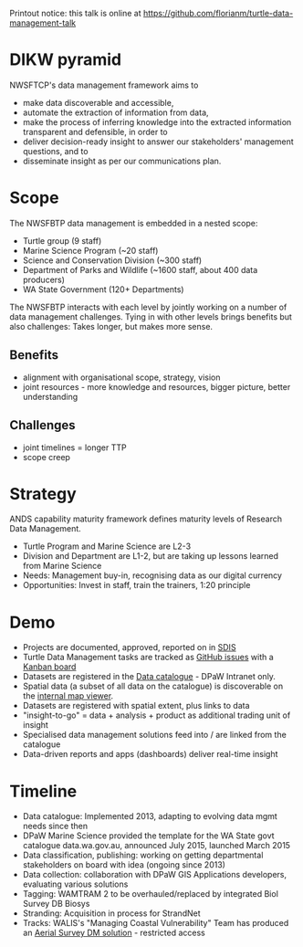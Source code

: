 Printout notice: this talk is online at <https://github.com/florianm/turtle-data-management-talk>

# DIKW pyramid

NWSFTCP's data management framework aims to

- make data discoverable and accessible,
- automate the extraction of information from data,
- make the process of inferring knowledge into the extracted information transparent and defensible, in order to
- deliver decision-ready insight to answer our stakeholders' management questions, and to
- disseminate insight as per our communications plan.

# Scope

The NWSFBTP data management is embedded in a nested scope:

- Turtle group (9 staff)
- Marine Science Program (~20 staff)
- Science and Conservation Division (~300 staff)
- Department of Parks and Wildlife (~1600 staff, about 400 data producers)
- WA State Government (120+ Departments)

The NWSFBTP interacts with each level by jointly working on a number of data management challenges. Tying in with other levels brings benefits but also challenges: Takes longer, but makes more sense.

## Benefits

- alignment with organisational scope, strategy, vision
- joint resources - more knowledge and resources, bigger picture, better understanding

## Challenges

- joint timelines = longer TTP
- scope creep

# Strategy

ANDS capability maturity framework defines maturity levels of Research Data Management.

- Turtle Program and Marine Science are L2-3
- Division and Department are L1-2, but are taking up lessons learned from Marine Science
- Needs: Management buy-in, recognising data as our digital currency
- Opportunities: Invest in staff, train the trainers, 1:20 principle

# Demo

- Projects are documented, approved, reported on in [SDIS](https://sdis.dpaw.wa.gov.au/)
- Turtle Data Management tasks are tracked as [GitHub issues](https://github.com/florianm/turtle-planning) with a [Kanban board](https://waffle.io/florianm/turtle-planning)
- Datasets are registered in the [Data catalogue](http://internal-data.dpaw.wa.gov.au/) - DPaW Intranet only.
- Spatial data (a subset of all data on the catalogue) is discoverable on the [internal map viewer](https://internal-map.dpaw.wa.gov.au/).
- Datasets are registered with spatial extent, plus links to data
- "insight-to-go" = data + analysis + product as additional trading unit of insight
- Specialised data management solutions feed into / are linked from the catalogue
- Data-driven reports and apps (dashboards) deliver real-time insight

# Timeline

- Data catalogue: Implemented 2013, adapting to evolving data mgmt needs since then
- DPaW Marine Science provided the template for the WA State govt catalogue data.wa.gov.au, announced July 2015, launched March 2015
- Data classification, publishing: working on getting departmental stakeholders on board with idea (ongoing since 2013)
- Data collection: collaboration with DPaW GIS Applications developers, evaluating various solutions
- Tagging: WAMTRAM 2 to be overhauled/replaced by integrated Biol Survey DB Biosys
- Stranding: Acquisition in process for StrandNet
- Tracks: WALIS's "Managing Coastal Vulnerability" Team has produced an [Aerial Survey DM solution](http://dpaw.maps.arcgis.com/apps/webappviewer/index.html?id=3676bf05ab21499ab44abadcb87c10b9) - restricted access
